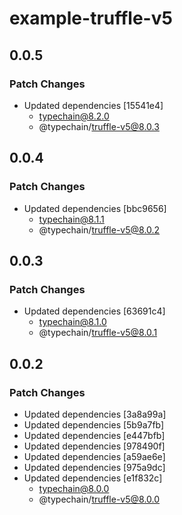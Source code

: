 # example-truffle-v5

## 0.0.5

### Patch Changes

- Updated dependencies [15541e4]
  - typechain@8.2.0
  - @typechain/truffle-v5@8.0.3

## 0.0.4

### Patch Changes

- Updated dependencies [bbc9656]
  - typechain@8.1.1
  - @typechain/truffle-v5@8.0.2

## 0.0.3

### Patch Changes

- Updated dependencies [63691c4]
  - typechain@8.1.0
  - @typechain/truffle-v5@8.0.1

## 0.0.2

### Patch Changes

- Updated dependencies [3a8a99a]
- Updated dependencies [5b9a7fb]
- Updated dependencies [e447bfb]
- Updated dependencies [978490f]
- Updated dependencies [a59ae6e]
- Updated dependencies [975a9dc]
- Updated dependencies [e1f832c]
  - typechain@8.0.0
  - @typechain/truffle-v5@8.0.0

